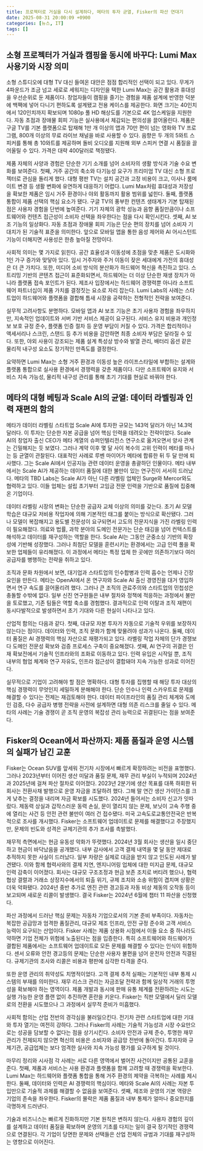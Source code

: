 ```yaml
---
title: 프로젝터로 거실을 다시 설계하다, 메타의 투자 균열, Fisker의 파산 연대기
date: 2025-08-31 20:00:09 +0900
categories: [뉴스, IT]
tags: []
---
```


## 소형 프로젝터가 거실과 캠핑을 동시에 바꾸다: Lumi Max 사용기와 시장 의미
소형 스튜디오에 대형 TV 대신 들여온 대안은 점점 합리적인 선택이 되고 있다. 무게가 4파운드가 조금 넘고 세로로 세워지는 디자인을 택한 Lumi Max는 공간 활용과 휴대성을 우선순위로 둔 제품이다. 창업자들이 캠핑을 즐기는 경험을 제품 설계에 반영한 덕분에 백팩에 넣어 다니기 편하도록 설계됐고 전용 케이스를 제공한다. 화면 크기는 40인치에서 120인치까지 확보되며 1080p 풀 HD 해상도를 기본으로 4K 업스케일을 지원한다. 자동 초점과 장애물 회피 기능은 실사용에서 체감되는 편의성을 끌어올린다. 제품은 구글 TV를 기본 플랫폼으로 탑재해 1만 개 이상의 앱과 70만 편이 넘는 영화와 TV 프로그램, 800개 이상의 무료 라이브 채널을 바로 사용할 수 있다. 음향은 두 개의 5와트 스피커를 통해 총 10와트를 제공하며 돌비 오디오를 지원해 외부 스피커 연결 시 품질을 끌어올릴 수 있다. 가격은 대략 400달러로 책정됐다.

제품 자체의 사양과 경험은 단순한 기기 소개를 넘어 소비자의 생활 방식과 기술 수요 변화를 보여준다. 첫째, 거주 공간의 축소와 다기능성 요구가 프리미엄 TV 대신 소형 프로젝터로 관심을 돌리게 했다. 대형 평판 TV는 설치 공간과 고정 비용이 크고, 이사나 룸메이트 변경 등 생활 변화에 유연하게 대응하기 어렵다. Lumi Max처럼 휴대성과 저장성을 확보한 제품은 임시 거주 환경이나 야외 활동까지 활용 범위를 넓힌다. 둘째, 플랫폼 통합이 제품 선택의 핵심 요소가 됐다. 구글 TV의 풍부한 컨텐츠 생태계가 기본 탑재된 점은 사용자 경험을 단번에 높여준다. 기기 자체의 광학 성능과 음향 품질만큼이나 소프트웨어와 컨텐츠 접근성이 소비자 선택을 좌우한다는 점을 다시 확인시킨다. 셋째, AI 보조 기능의 일상화다. 자동 초점과 장애물 회피 기능은 단순 편의 장치를 넘어 소비자 기대치가 된 기술적 표준을 의미한다. 앞으로 모바일 앱을 통한 음성 제어와 AI 어시스턴트 기능이 더해지면 사용성은 한층 높아질 전망이다.

사회적 의미는 몇 가지로 읽힌다. 공간 효율성과 이동성에 초점을 맞춘 제품은 도시화와 1인 가구 증가와 맞닿아 있다. 임시 거주자와 주거 이동이 잦은 세대에게 가전의 휴대성은 더 큰 가치다. 또한, 미디어 소비 방식의 분산화가 하드웨어 혁신을 촉진하고 있다. 스트리밍 기반의 콘텐츠 접근이 표준화되면서, 하드웨어는 더 이상 단순한 재생 장치가 아니라 플랫폼 접속 포인트가 된다. 제조사 입장에서는 하드웨어 경쟁력뿐 아니라 소프트웨어 파트너십이 제품 가치를 결정짓는 요소로 자리 잡는다. Lumi Labs의 사례는 스타트업이 하드웨어와 플랫폼을 결합해 틈새 시장을 공략하는 전형적인 전략을 보여준다.

실무적 고려사항도 분명하다. 모바일 앱과 AI 보조 기능은 초기 사용자 경험을 좌우하지만, 지속적인 업데이트와 서버 기반 서비스 제공이 요구된다. 서비스 유지 비용과 개인정보 보호 규정 준수, 플랫폼 인증 절차 등 운영 부담이 커질 수 있다. 가격은 합리적이나 액세서리나 스크린, 스탠드 등 추가 비용을 감안하면 최종 소비자 부담은 달라질 수 있다. 또한, 야외 사용이 강조되는 제품 설계 특성상 방수와 발열 관리, 배터리 옵션 같은 물리적 내구성 요소도 장기적인 만족도를 결정한다.

요약하면 Lumi Max는 소형 거주 환경과 이동성 높은 라이프스타일에 부합하는 설계와 플랫폼 통합으로 실사용 환경에서 경쟁력을 갖춘 제품이다. 다만 소프트웨어 유지와 서비스 지속 가능성, 물리적 내구성 관리를 통해 초기 기대를 현실로 바꿔야 한다.

## 메타의 대형 베팅과 Scale AI의 균열: 데이터 라벨링과 인력 재편의 함의
메타가 데이터 라벨링 스타트업 Scale AI에 투자한 규모는 143억 달러가 아닌 14.3억 달러다. 이 투자는 단순한 자본 공급을 넘어 핵심 인력을 데려오는 전략이었다. Scale AI의 창업자 출신 CEO가 메타 계열의 슈퍼인텔리전스 연구소로 옮겨오면서 양사 관계는 긴밀해지는 듯 보였다. 그러나 계약 이후 몇 달 사이 복수의 고위 인력이 메타를 떠나는 등 균열이 관찰된다. 대표적인 사례로 루벤 마이어가 메타에 합류한 뒤 두 달 만에 퇴사했다. 그는 Scale AI에서 인공지능 관련 데이터 운영을 총괄하던 인물이다. 메타 내부에서는 Scale AI가 제공하는 데이터 품질에 대한 불만이 있는 연구진이 서서히 드러났다. 메타의 TBD Labs는 Scale AI가 아닌 다른 라벨링 업체인 Surge와 Mercor와도 협력하고 있다. 이들 업체는 설립 초기부터 고임금 전문 인력을 기반으로 품질에 집중해온 기업이다.

데이터 라벨링 시장의 변화는 단순한 공급자 교체 이상의 의미를 갖는다. 초기 AI 모델 학습은 대규모 저비용 작업자에 의해 기본적인 태그를 붙이는 방식으로 확산됐다. 그러나 모델이 복잡해지고 용도별 전문성이 요구되면서 고도의 전문지식을 가진 라벨링 인력이 필요해졌다. 의료와 법률, 과학 분야의 도메인 전문가는 단순 태깅을 넘어 컨텍스트를 해석하고 데이터를 재구성하는 역할을 한다. Scale AI는 그동안 군중소싱 기반의 확장성에 기반해 성장했다. 그러나 최첨단 모델을 훈련시키는 환경에서는 고급 인력 풀을 확보한 업체들이 유리해졌다. 이 과정에서 메타는 특정 업체 한 곳에만 의존하기보다 여러 공급자를 병행하는 전략을 취하고 있다.

조직과 문화 차원에서 보면, 대기업과 스타트업의 인수합병과 인력 흡수는 언제나 긴장 요인을 만든다. 메타는 OpenAI에서 온 연구자와 Scale AI 출신 경영진을 대거 영입하면서 연구 속도를 끌어올리려 했다. 그러나 큰 조직의 관료주의와 스타트업의 민첩성은 충돌할 수밖에 없다. 일부 신진 연구원들은 내부 절차와 정책에 적응하는 과정에서 불만을 토로했고, 기존 팀들은 역할 축소를 경험했다. 결과적으로 인력 이탈과 조직 재편이 동시다발적으로 발생하면서 초기 기대와 다른 현실이 나타나고 있다.

산업적 함의는 다음과 같다. 첫째, 대규모 자본 투자가 자동으로 기술적 우위를 보장하지 않는다는 점이다. 데이터와 인력, 조직 문화가 함께 맞물려야 성과가 나온다. 둘째, 데이터 품질은 AI 경쟁력의 핵심 자산으로 재평가되고 있다. 라벨링 작업 자체의 단가 경쟁보다 도메인 전문성 확보와 검증 프로세스 구축이 중요해졌다. 셋째, AI 연구의 귀결은 인재 확보전에서 기술적 인프라와의 조화로 이동하고 있다. 인력 유입은 시작일 뿐, 조직 내부의 협업 체계와 연구 자유도, 인프라 접근성이 결합돼야 지속 가능한 성과로 이어진다.

실무적으로 기업이 고려해야 할 점은 명확하다. 대형 투자를 집행할 때 해당 투자 대상의 핵심 경쟁력이 무엇인지 세밀하게 분해해야 한다. 단순 인수나 인력 스카우트로 문제를 해결할 수 있다는 전제는 재검토해야 한다. 데이터 파이프라인의 품질 관리 체계와 도메인 검증, 다수 공급자 병행 전략을 사전에 설계하면 대형 의존 리스크를 줄일 수 있다. 메타의 사례는 기술 경쟁이 곧 조직 운영의 복잡성 관리 능력으로 귀결된다는 점을 보여준다.

## Fisker의 Ocean에서 파산까지: 제품 품질과 운영 시스템의 실패가 남긴 교훈
Fisker는 Ocean SUV를 앞세워 전기차 시장에서 빠르게 확장하려는 비전을 표명했다. 그러나 2023년부터 이어진 생산 미달과 품질 문제, 재무 관리 부실이 누적되며 2024년과 2025년에 걸쳐 파산 절차로 이어졌다. 2023년 2분기에 생산 목표를 대폭 하회한 뒤 회사는 전환사채 발행으로 운영 자금을 조달하려 했다. 그해 말 연간 생산 가이던스를 크게 낮추는 결정을 내리며 자금 확보를 시도했다. 2024년 들어서는 소비자 신고가 잇따랐다. 제동력 상실과 갑작스러운 동력 손실, 문이 열리지 않는 문제, 보닛이 고속 주행 중에 열리는 사건 등 안전 관련 불만이 여러 건 접수됐다. 미국 고속도로교통안전국은 반복적으로 조사를 개시했다. Fisker는 소프트웨어 업데이트로 문제를 해결했다고 주장했지만, 문제의 빈도와 성격은 규제기관의 추가 조사를 촉발했다.

재무적 측면에서는 현금 유동성 악화가 뚜렷했다. 2024년 3월 회사는 생산을 일시 중단하고 현금이 바닥났음을 공개했다. 내부 감사에서 고객 결제 내역을 몇 달 동안 제대로 추적하지 못한 사실이 드러났다. 일부 차량은 실제로 대금을 받지 않고 인도된 사례가 발견됐다. 이와 함께 협력사와의 결제 지연, 엔지니어링 업체에 대한 미지급 문제, 대규모 인력 감축이 이어졌다. 회사는 대규모 구조조정과 현금 보존 조치로 버티려 했으나, 협력 협상 결렬과 거래소 상장지수에서의 퇴출 위기, 규제 조치와 소송 위험이 겹치며 상황은 더욱 악화됐다. 2024년 중반 추가로 엔진 관련 경고등과 자동 비상 제동의 오작동 등이 보고되며 새로운 리콜이 발생했다. 결국 Fisker는 2024년 6월에 챕터 11 파산을 신청했다.

파산 과정에서 드러난 핵심 문제는 자동차 기업으로서의 기본 준비 부족이다. 자동차는 복잡한 공급망과 엄격한 품질관리, 대규모 제조 인프라, 안전 규정 준수와 고객 서비스 능력이 요구되는 산업이다. Fisker 사례는 제품 상용화 시점에서 이들 요소 중 하나라도 약하면 기업 전체가 위험에 노출된다는 점을 입증한다. 특히 소프트웨어와 하드웨어가 결합된 제품에서는 소프트웨어 업데이트로 모든 문제를 해결할 수 있다는 인식이 위험하다. 센서 오류와 안전 경고등의 문제는 단순한 사용자 불편을 넘어 운전자 안전과 직결된다. 규제기관의 조사와 리콜은 비용과 평판에 심각한 타격을 준다.

또한 운영 관리의 취약성도 치명적이었다. 고객 결제 추적 실패는 기본적인 내부 통제 시스템의 부재를 의미한다. 재무 리스크 관리는 자금조달 전략과 함께 일상적 거래의 투명성을 확보해야 하는 영역이다. 제품 개발과 동시에 판매 유통 체계를 전환하려는 시도는 실행 가능한 운영 플랜 없이 추진하면 혼란을 키운다. Fisker는 직판 모델에서 딜러 모델로의 전환을 시도했으나 그 과정에서 실무적 준비가 미흡했다.

사회적 함의는 산업 전반의 경각심을 불러일으킨다. 전기차 관련 스타트업에 대한 기대와 투자 열기는 여전히 강하다. 그러나 Fisker의 사례는 기술적 가능성과 시장 수요만으로는 성공을 담보할 수 없다는 점을 상기시킨다. 소비자 안전과 규제 준수, 투명한 재무 관리가 전제되지 않으면 혁신의 비용은 소비자와 공급망 전반에 돌아간다. 투자자와 규제기관, 공급업체는 보다 엄격한 실사와 지속 가능성 평가를 요구하게 될 것이다.

마무리 정리와 시사점
각 사례는 서로 다른 영역에서 벌어진 사건이지만 공통된 교훈을 준다. 첫째, 제품과 서비스는 사용 환경과 플랫폼을 함께 고려할 때 경쟁력을 확보한다. Lumi Max는 하드웨어와 플랫폼 통합을 통해 거주 환경의 제약을 극복하는 사례를 제시한다. 둘째, 데이터와 인력은 AI 경쟁력의 핵심이다. 메타와 Scale AI의 사례는 자본 투입만으로 기술적 과제를 해결할 수 없음을 보여준다. 셋째, 제조와 운영의 기본 역량은 기업의 존속을 좌우한다. Fisker의 몰락은 제품 품질과 내부 통제가 얼마나 중요한지를 극명하게 드러낸다.

기술과 비즈니스는 빠르게 진화하지만 기본 원칙은 변하지 않는다. 사용자 경험의 깊이를 설계하고 데이터 품질을 확보하며 운영의 기초를 다지는 일이 결국 장기적인 경쟁력으로 연결된다. 각 기업이 당면한 문제와 선택들은 산업 전체의 규범과 기대를 재구성하는 영향으로 이어진다.
